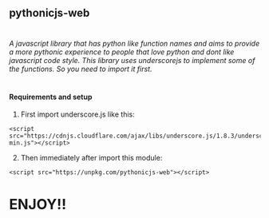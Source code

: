 ## pythonicjs-web
#

######  A javascript library that has python like function names and aims to provide a more pythonic experience to people that love python and dont like javascript code style. This library uses underscorejs to implement some of the functions. So you need to import it first. 

#

#### Requirements and setup
1. First import underscore.js like this:
```
<script src="https://cdnjs.cloudflare.com/ajax/libs/underscore.js/1.8.3/underscore-min.js"></script>
```
2. Then immediately after import this module:
```
<script src="https://unpkg.com/pythonicjs-web"></script>
```

# ENJOY!!
